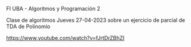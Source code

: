 FI UBA - Algoritmos y Programación 2

Clase de algoritmos Jueves 27-04-2023 sobre un ejercicio de parcial de TDA de Polinomio

https://www.youtube.com/watch?v=fJrtDrZBhZI

